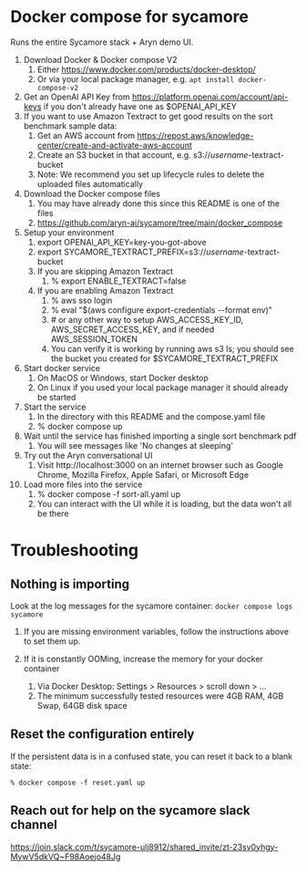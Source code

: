# Docker compose for sycamore

Runs the entire Sycamore stack + Aryn demo UI.

1. Download Docker & Docker compose V2
   1. Either https://www.docker.com/products/docker-desktop/
   1. Or via your local package manager, e.g. `apt install docker-compose-v2`
1. Get an OpenAI API Key from https://platform.openai.com/account/api-keys if you
   don't already have one as $OPENAI_API_KEY
1. If you want to use Amazon Textract to get good results on the sort benchmark sample data:
   1. Get an AWS account from https://repost.aws/knowledge-center/create-and-activate-aws-account
   1. Create an S3 bucket in that account, e.g. s3://_username_-textract-bucket
   1. Note: We recommend you set up lifecycle rules to delete the uploaded files automatically
1. Download the Docker compose files
   1. You may have already done this since this README is one of the files
   1. https://github.com/aryn-ai/sycamore/tree/main/docker_compose
1. Setup your environment
   1. export OPENAI_API_KEY=key-you-got-above
   1. export SYCAMORE_TEXTRACT_PREFIX=s3://_username_-textract-bucket
   1. If you are skipping Amazon Textract
      1. % export ENABLE_TEXTRACT=false
   1. If you are enabling Amazon Textract
      1. % aws sso login
      1. % eval "$(aws configure export-credentials --format env)"
      1. \# or any other way to setup AWS_ACCESS_KEY_ID, AWS_SECRET_ACCESS_KEY, and if needed AWS_SESSION_TOKEN
      1. You can verify it is working by running aws s3 ls; you should see the bucket you created for $SYCAMORE_TEXTRACT_PREFIX
1. Start docker service
   1. On MacOS or Windows, start Docker desktop
   1. On Linux if you used your local package manager it should already be started
1. Start the service
   1. In the directory with this README and the compose.yaml file
   1. % docker compose up
1. Wait until the service has finished importing a single sort benchmark pdf
   1. You will see messages like 'No changes at <date> sleeping'
1. Try out the Aryn conversational UI
   1. Visit http://localhost:3000 on an internet browser such as Google Chrome, Mozilla Firefox,
      Apple Safari, or Microsoft Edge
1. Load more files into the service
   1. % docker compose -f sort-all.yaml up
   1. You can interact with the UI while it is loading, but the data won't all be there

# Troubleshooting

## Nothing is importing

Look at the log messages for the sycamore container: `docker compose logs sycamore`

1. If you are missing environment variables, follow the instructions above to set them up.

1. If it is constantly OOMing, increase the memory for your docker container
   1. Via Docker Desktop: Settings > Resources > scroll down > ...
   1. The minimum successfully tested resources were 4GB RAM, 4GB Swap, 64GB disk space

## Reset the configuration entirely

If the persistent data is in a confused state, you can reset it back to a blank state:

`% docker compose -f reset.yaml up`

## Reach out for help on the sycamore slack channel

https://join.slack.com/t/sycamore-ulj8912/shared_invite/zt-23sv0yhgy-MywV5dkVQ~F98Aoejo48Jg
